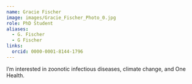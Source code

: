 ```yaml
---
name: Gracie Fischer
image: images/Gracie_Fischer_Photo_0.jpg
role: PhD Student
aliases:
  - G. Fischer
  - G Fischer
links:
  orcid: 0000-0001-8144-1796
---
```


I’m interested in zoonotic infectious diseases, climate change, and One Health.
